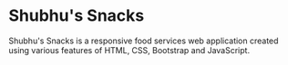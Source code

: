# Shubhu's Snacks
Shubhu's Snacks is a responsive food services web application created using various features of HTML, CSS, Bootstrap and JavaScript. 
